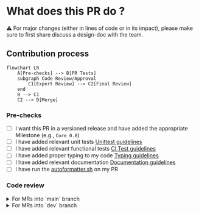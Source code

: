 # What does this PR do ?
<!-- Add a one line overview of what this PR aims to accomplish. -->

:warning: For major changes (either in lines of code or in its impact), please make sure to first share discuss a design-doc with the team.  

## Contribution process

```mermaid
flowchart LR
    A[Pre-checks] --> B[PR Tests]
    subgraph Code Review/Approval
        C1[Expert Review] --> C2[Final Review]
    end
    B --> C1
    C2 --> D[Merge]
```

### Pre-checks

- [ ] I want this PR in a versioned release and have added the appropriate Milestone (e.g., `Core 0.8`)
- [ ] I have added relevant unit tests [Unittest guidelines](https://adlr.gitlab-master-pages.nvidia.com/megatron-lm-wiki/testing_guide/unit_tests/)
- [ ] I have added relevant functional tests [CI Test guidelines](https://adlr.gitlab-master-pages.nvidia.com/megatron-lm-wiki/testing_guide/functional_tests/)
- [ ] I have added proper typing to my code [Typing guidelines](https://docs.python.org/3/library/typing.html)
- [ ] I have added relevant documentation [Documentation guidelines](https://adlr.gitlab-master-pages.nvidia.com/megatron-lm-wiki/documentation_guide/)
- [ ] I have run the [autoformatter.sh](https://adlr.gitlab-master-pages.nvidia.com/megatron-lm-wiki/testing_guide/formatting/#autoformattersh) on my PR

### Code review

<details>
<summary>For MRs into `main` branch</summary>

#### (Step 1): Add PR label `Expert Review`

#### (Step 2): Assign expert reviewers

Assign the expert reviewers that correspond to the areas the PR touches (if no match, assign someone from `DEFAULT`):

- Model:
  - [ ] Bert: `aot@nvidia.com`  
  - [ ] GPT: `ksanthanam@nvidia.com`
  - [ ] MoE: `akhattar@nvidia.com`, `vkorthikanti@nvidia.com`, `ykarnati@nvidia.com`, `shiqingf@nvidia.com`, `xiny@nvidia.com`, `zijiey@nvidia.com`
  - [ ] Multimodal: `trintamaki@nvidia.com`
  - [ ] Retro: `lmcafee@nvidia.com`
  - [ ] T5: `huvu@nvidia.com`
- Distributed:
  - [ ] Distributed Checkpointing: `skierat@nvidia.com`, `mblaz@nvidia.com`, `dpykhtar@nvidia.com`
  - [ ] Distributed optimizer: `slym@nvidia.com`
- [ ] Inference: `vkorthikanti@nvidia.com`
- [ ] Quantization and Inference (QAT): `chenhany@nvidia.com`
- Parallelism:
  - [ ] Context Parallelism: `boxiangw@nvidia.com`, `xren@nvidia.com`
  - [ ] Pipeline Parallelism: `xren@nvidia.com`  
- Transformer: `ksanthanam@nvidia.com`
- Post-training: `chenhany@nvidia.com`, `aanoosheh@nvidia.com`, `kmorabia@nvidia.com`
- [ ] Datasets: `jkamalu@nvidia.com`
- [ ] Tests:  okoenig, donghyukc, pagaray, chtruong
- [ ] __DEFAULT__: shanmugamr jcasper eharper okoenig

:warning: Only proceed to the next step once all reviewers have approved, merge-conflict are resolved and the CI is passing.  
Final Review might get declined if these requirements are not fulfilled.

#### (Step 3): Final Review

1. Add `Final Review` label
2. Assign

- ADLR: `jcasper@nvidia.com` || `dnarayanan@nvidia.com` || `vkorthikanti@nvidia.com`
- NeMo: `eharper@nvidia.com` || `shanmugamr@nvidia.com` || `ansubramania@nvidia.com` || `yuya@nvidia.com`

#### (Optional Step 4): Cherry-pick into release branch

If this PR also needs to be merged into `core_r*` release branches, after this PR has been merged, select `Cherry-pick` to open a new PR into the release branch.

</details>

<details>
<summary>For MRs into `dev` branch</summary>
The proposed review process for `dev` branch is under active discussion.

MRs are mergable after one approval by either `eharper@nvidia.com` or `zijiey@nvidia.com`.
</details>
